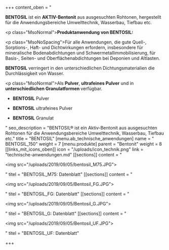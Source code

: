 +++
content_oben = "<p><strong>BENTOSIL</strong> ist ein <strong>AKTIV-Bentonit</strong> aus ausgesuchten Rohtonen, hergestellt für die Anwendungsbereiche Umwelttechnik, Wasserbau, Tiefbau etc.</p><p class=\"MsoNormal\"><strong>Produktanwendung von BENTOSIL:</strong></p><p class=\"MsoNoSpacing\">Für alle Anwendungen, die gute Quell-, Sorptions-, Haft- und Dichtwirkungen erfordern, insbesondere für mineralische Bodenabdichtungen und Schwermetallimmobilisierung, für Basis-, Seiten- und Oberflächenabdichtungen bei Deponien und Altlasten.</p><p><strong>BENTOSIL</strong> verringert in den unterschiedlichen Dichtungsmaterialien die Durchlässigkeit von Wasser.</p><p class=\"MsoNormal\">Als <strong>Pulver</strong>, <strong>ultrafeines Pulver</strong> und in <strong>unterschiedlichen Granulatformen </strong>verfügbar.</p><ul><li><p><strong>BENTOSIL</strong> Pulver</p></li><li><p><strong>BENTOSIL</strong> ultrafeines Pulver</p></li><li><p><strong>BENTOSIL</strong> Granulat</p></li></ul>"
seo_description = "BENTOSIL® ist ein Aktiv-Bentonit aus ausgesuchten Rohtonen für die Anwendungsbereiche Umwelttechnik, Wasserbau, Tiefbau etc."
title = "BENTOSIL"
[menu.ab_technische_anwendungen]
name = " BENTOSIL_150"
weight = 7
[menu.produkte]
parent = "Bentonit"
weight = 8
[[links_mit_icons_oben]]
icon = "/uploads/icon_technik.png"
link = "technische-anwendungen.md"
[[sections]]
content = "<p><img src=\"/uploads/2019/09/05/bentosil_M75.JPG\"></p>"
titel = "BENTOSIL_M75: Datenblatt"
[[sections]]
content = "<p><img src=\"/uploads/2019/09/05/Bentosil_FG.JPG\"></p>"
titel = "BENTOSIL_FG: Datenblatt"
[[sections]]
content = "<p><img src=\"/uploads/2019/09/05/Bentosil_G.JPG\"></p>"
titel = "BENTOSIL_G: Datenblatt"
[[sections]]
content = "<p><img src=\"/uploads/2019/09/05/Bentosil_UF.JPG\"></p>"
titel = "BENTOSIL_UF: Datenblatt"

+++
